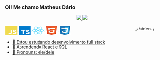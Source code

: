 ### Oi! Me chamo Matheus Dário

<div align="center">
  <a href="https://github.com/mathdario">
  <img height="180em" src="https://github-readme-stats.vercel.app/api?username=mathdario&show_icons=true&theme=dracula&include_all_commits=true&count_private=true"/>
  <img height="180em" src="https://github-readme-stats.vercel.app/api/top-langs/?username=mathdario&layout=compact&langs_count=7&theme=dracula"/>
</div>
<div style="display: inline_block"><br>
  <img align="center" alt="Math-Js" height="30" width="40" src="https://raw.githubusercontent.com/devicons/devicon/master/icons/javascript/javascript-plain.svg">
  <img align="center" alt="Math-Ts" height="30" width="40" src="https://raw.githubusercontent.com/devicons/devicon/master/icons/typescript/typescript-plain.svg">
  <img align="center" alt="Math-React" height="30" width="40" src="https://raw.githubusercontent.com/devicons/devicon/master/icons/react/react-original.svg">
  <img align="center" alt="Math-HTML" height="30" width="40" src="https://raw.githubusercontent.com/devicons/devicon/master/icons/html5/html5-original.svg">
  <img align="center" alt="Math-CSS" height="30" width="40" src="https://raw.githubusercontent.com/devicons/devicon/master/icons/css3/css3-original.svg">
  <img align="right" alt="Raiden-pic" height="150" style="border-radius:50px;" src="https://i.pinimg.com/originals/ca/a4/12/caa41223ace4bb4932c6f00c9d205e25.gif">
</div>
  
  
  
  
- 🔭 Estou estudando desenvolvimento full stack
- 🌱 Aprendendo React e SQL
- 👊 Pronouns: ele/dele
